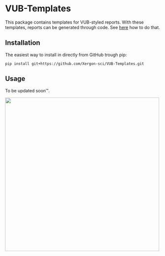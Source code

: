 # VUB-Templates
This package contains templates for VUB-styled reports. With these templates, reports can be generated through code. See [here](#-usage) how to do that.

## Installation
The easiest way to install in directly from GitHub trough pip:
```
pip install git+https://github.com/Xergon-sci/VUB-Templates.git
```

## Usage
To be updated soon™.

<img src="https://github.com/Xergon-sci/Alchemical-DFT/blob/2c7c9aa24005a819518583fcd064387650d3af22/alchemicalDFT/static/media/vub_rgb.png" width="500">